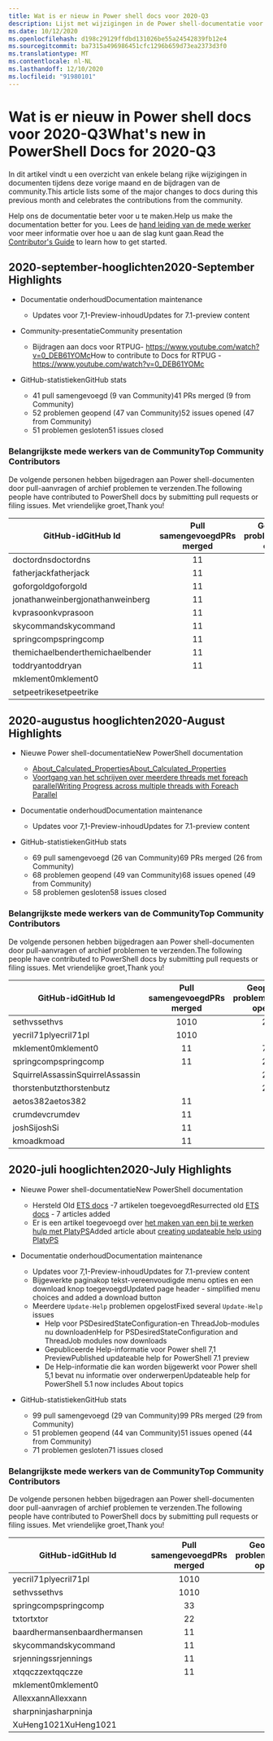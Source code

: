 ```yaml
---
title: Wat is er nieuw in Power shell docs voor 2020-Q3
description: Lijst met wijzigingen in de Power shell-documentatie voor Q3 van 2020
ms.date: 10/12/2020
ms.openlocfilehash: d198c29129ffdbd131026be55a24542839fb12e4
ms.sourcegitcommit: ba7315a496986451cfc1296b659d73ea2373d3f0
ms.translationtype: MT
ms.contentlocale: nl-NL
ms.lasthandoff: 12/10/2020
ms.locfileid: "91980101"
---
```

# <a name="whats-new-in-powershell-docs-for-2020-q3"></a><span data-ttu-id="7a48b-103">Wat is er nieuw in Power shell docs voor 2020-Q3</span><span class="sxs-lookup"><span data-stu-id="7a48b-103">What's new in PowerShell Docs for 2020-Q3</span></span>

<span data-ttu-id="7a48b-104">In dit artikel vindt u een overzicht van enkele belang rijke wijzigingen in documenten tijdens deze vorige maand en de bijdragen van de community.</span><span class="sxs-lookup"><span data-stu-id="7a48b-104">This article lists some of the major changes to docs during this previous month and celebrates the contributions from the community.</span></span>

<span data-ttu-id="7a48b-105">Help ons de documentatie beter voor u te maken.</span><span class="sxs-lookup"><span data-stu-id="7a48b-105">Help us make the documentation better for you.</span></span> <span data-ttu-id="7a48b-106">Lees de [hand leiding van de mede werker][contrib] voor meer informatie over hoe u aan de slag kunt gaan.</span><span class="sxs-lookup"><span data-stu-id="7a48b-106">Read the [Contributor's Guide][contrib] to learn how to get started.</span></span>


## <a name="2020-september-highlights"></a><span data-ttu-id="7a48b-107">2020-september-hooglichten</span><span class="sxs-lookup"><span data-stu-id="7a48b-107">2020-September Highlights</span></span>

- <span data-ttu-id="7a48b-108">Documentatie onderhoud</span><span class="sxs-lookup"><span data-stu-id="7a48b-108">Documentation maintenance</span></span>
  - <span data-ttu-id="7a48b-109">Updates voor 7,1-Preview-inhoud</span><span class="sxs-lookup"><span data-stu-id="7a48b-109">Updates for 7.1-preview content</span></span>

- <span data-ttu-id="7a48b-110">Community-presentatie</span><span class="sxs-lookup"><span data-stu-id="7a48b-110">Community presentation</span></span>
  - <span data-ttu-id="7a48b-111">Bijdragen aan docs voor RTPUG- https://www.youtube.com/watch?v=0_DEB61YOMc</span><span class="sxs-lookup"><span data-stu-id="7a48b-111">How to contribute to Docs for RTPUG - https://www.youtube.com/watch?v=0_DEB61YOMc</span></span>

- <span data-ttu-id="7a48b-112">GitHub-statistieken</span><span class="sxs-lookup"><span data-stu-id="7a48b-112">GitHub stats</span></span>
  - <span data-ttu-id="7a48b-113">41 pull samengevoegd (9 van Community)</span><span class="sxs-lookup"><span data-stu-id="7a48b-113">41 PRs merged (9 from Community)</span></span>
  - <span data-ttu-id="7a48b-114">52 problemen geopend (47 van Community)</span><span class="sxs-lookup"><span data-stu-id="7a48b-114">52 issues opened (47 from Community)</span></span>
  - <span data-ttu-id="7a48b-115">51 problemen gesloten</span><span class="sxs-lookup"><span data-stu-id="7a48b-115">51 issues closed</span></span>

### <a name="top-community-contributors"></a><span data-ttu-id="7a48b-116">Belangrijkste mede werkers van de Community</span><span class="sxs-lookup"><span data-stu-id="7a48b-116">Top Community Contributors</span></span>

<span data-ttu-id="7a48b-117">De volgende personen hebben bijgedragen aan Power shell-documenten door pull-aanvragen of archief problemen te verzenden.</span><span class="sxs-lookup"><span data-stu-id="7a48b-117">The following people have contributed to PowerShell docs by submitting pull requests or filing issues.</span></span> <span data-ttu-id="7a48b-118">Met vriendelijke groet,</span><span class="sxs-lookup"><span data-stu-id="7a48b-118">Thank you!</span></span>

|    <span data-ttu-id="7a48b-119">GitHub-id</span><span class="sxs-lookup"><span data-stu-id="7a48b-119">GitHub Id</span></span>     | <span data-ttu-id="7a48b-120">Pull samengevoegd</span><span class="sxs-lookup"><span data-stu-id="7a48b-120">PRs merged</span></span> | <span data-ttu-id="7a48b-121">Geopende problemen</span><span class="sxs-lookup"><span data-stu-id="7a48b-121">Issues opened</span></span> |
| ---------------- | :--------: | :-----------: |
| <span data-ttu-id="7a48b-122">doctordns</span><span class="sxs-lookup"><span data-stu-id="7a48b-122">doctordns</span></span>        |     <span data-ttu-id="7a48b-123">1</span><span class="sxs-lookup"><span data-stu-id="7a48b-123">1</span></span>      |               |
| <span data-ttu-id="7a48b-124">fatherjack</span><span class="sxs-lookup"><span data-stu-id="7a48b-124">fatherjack</span></span>       |     <span data-ttu-id="7a48b-125">1</span><span class="sxs-lookup"><span data-stu-id="7a48b-125">1</span></span>      |               |
| <span data-ttu-id="7a48b-126">goforgold</span><span class="sxs-lookup"><span data-stu-id="7a48b-126">goforgold</span></span>        |     <span data-ttu-id="7a48b-127">1</span><span class="sxs-lookup"><span data-stu-id="7a48b-127">1</span></span>      |               |
| <span data-ttu-id="7a48b-128">jonathanweinberg</span><span class="sxs-lookup"><span data-stu-id="7a48b-128">jonathanweinberg</span></span> |     <span data-ttu-id="7a48b-129">1</span><span class="sxs-lookup"><span data-stu-id="7a48b-129">1</span></span>      |               |
| <span data-ttu-id="7a48b-130">kvprasoon</span><span class="sxs-lookup"><span data-stu-id="7a48b-130">kvprasoon</span></span>        |     <span data-ttu-id="7a48b-131">1</span><span class="sxs-lookup"><span data-stu-id="7a48b-131">1</span></span>      |               |
| <span data-ttu-id="7a48b-132">skycommand</span><span class="sxs-lookup"><span data-stu-id="7a48b-132">skycommand</span></span>       |     <span data-ttu-id="7a48b-133">1</span><span class="sxs-lookup"><span data-stu-id="7a48b-133">1</span></span>      |               |
| <span data-ttu-id="7a48b-134">springcomp</span><span class="sxs-lookup"><span data-stu-id="7a48b-134">springcomp</span></span>       |     <span data-ttu-id="7a48b-135">1</span><span class="sxs-lookup"><span data-stu-id="7a48b-135">1</span></span>      |               |
| <span data-ttu-id="7a48b-136">themichaelbender</span><span class="sxs-lookup"><span data-stu-id="7a48b-136">themichaelbender</span></span> |     <span data-ttu-id="7a48b-137">1</span><span class="sxs-lookup"><span data-stu-id="7a48b-137">1</span></span>      |               |
| <span data-ttu-id="7a48b-138">toddryan</span><span class="sxs-lookup"><span data-stu-id="7a48b-138">toddryan</span></span>         |     <span data-ttu-id="7a48b-139">1</span><span class="sxs-lookup"><span data-stu-id="7a48b-139">1</span></span>      |               |
| <span data-ttu-id="7a48b-140">mklement0</span><span class="sxs-lookup"><span data-stu-id="7a48b-140">mklement0</span></span>        |            |      <span data-ttu-id="7a48b-141">13</span><span class="sxs-lookup"><span data-stu-id="7a48b-141">13</span></span>       |
| <span data-ttu-id="7a48b-142">setpeetrike</span><span class="sxs-lookup"><span data-stu-id="7a48b-142">setpeetrike</span></span>      |            |       <span data-ttu-id="7a48b-143">2</span><span class="sxs-lookup"><span data-stu-id="7a48b-143">2</span></span>       |

## <a name="2020-august-highlights"></a><span data-ttu-id="7a48b-144">2020-augustus hooglichten</span><span class="sxs-lookup"><span data-stu-id="7a48b-144">2020-August Highlights</span></span>

- <span data-ttu-id="7a48b-145">Nieuwe Power shell-documentatie</span><span class="sxs-lookup"><span data-stu-id="7a48b-145">New PowerShell documentation</span></span>
  - [<span data-ttu-id="7a48b-146">About_Calculated_Properties</span><span class="sxs-lookup"><span data-stu-id="7a48b-146">About_Calculated_Properties</span></span>](/powershell/module/microsoft.powershell.core/about/about_calculated_properties)
  - [<span data-ttu-id="7a48b-147">Voortgang van het schrijven over meerdere threads met foreach parallel</span><span class="sxs-lookup"><span data-stu-id="7a48b-147">Writing Progress across multiple threads with Foreach Parallel</span></span>](/powershell/scripting/learn/deep-dives/write-progress-across-multiple-threads)
- <span data-ttu-id="7a48b-148">Documentatie onderhoud</span><span class="sxs-lookup"><span data-stu-id="7a48b-148">Documentation maintenance</span></span>
  - <span data-ttu-id="7a48b-149">Updates voor 7,1-Preview-inhoud</span><span class="sxs-lookup"><span data-stu-id="7a48b-149">Updates for 7.1-preview content</span></span>

- <span data-ttu-id="7a48b-150">GitHub-statistieken</span><span class="sxs-lookup"><span data-stu-id="7a48b-150">GitHub stats</span></span>
  - <span data-ttu-id="7a48b-151">69 pull samengevoegd (26 van Community)</span><span class="sxs-lookup"><span data-stu-id="7a48b-151">69 PRs merged (26 from Community)</span></span>
  - <span data-ttu-id="7a48b-152">68 problemen geopend (49 van Community)</span><span class="sxs-lookup"><span data-stu-id="7a48b-152">68 issues opened (49 from Community)</span></span>
  - <span data-ttu-id="7a48b-153">58 problemen gesloten</span><span class="sxs-lookup"><span data-stu-id="7a48b-153">58 issues closed</span></span>

### <a name="top-community-contributors"></a><span data-ttu-id="7a48b-154">Belangrijkste mede werkers van de Community</span><span class="sxs-lookup"><span data-stu-id="7a48b-154">Top Community Contributors</span></span>

<span data-ttu-id="7a48b-155">De volgende personen hebben bijgedragen aan Power shell-documenten door pull-aanvragen of archief problemen te verzenden.</span><span class="sxs-lookup"><span data-stu-id="7a48b-155">The following people have contributed to PowerShell docs by submitting pull requests or filing issues.</span></span> <span data-ttu-id="7a48b-156">Met vriendelijke groet,</span><span class="sxs-lookup"><span data-stu-id="7a48b-156">Thank you!</span></span>

|    <span data-ttu-id="7a48b-157">GitHub-id</span><span class="sxs-lookup"><span data-stu-id="7a48b-157">GitHub Id</span></span>     | <span data-ttu-id="7a48b-158">Pull samengevoegd</span><span class="sxs-lookup"><span data-stu-id="7a48b-158">PRs merged</span></span> | <span data-ttu-id="7a48b-159">Geopende problemen</span><span class="sxs-lookup"><span data-stu-id="7a48b-159">Issues opened</span></span> |
| ---------------- | :--------: | :-----------: |
| <span data-ttu-id="7a48b-160">sethvs</span><span class="sxs-lookup"><span data-stu-id="7a48b-160">sethvs</span></span>           |     <span data-ttu-id="7a48b-161">10</span><span class="sxs-lookup"><span data-stu-id="7a48b-161">10</span></span>     |       <span data-ttu-id="7a48b-162">2</span><span class="sxs-lookup"><span data-stu-id="7a48b-162">2</span></span>       |
| <span data-ttu-id="7a48b-163">yecril71pl</span><span class="sxs-lookup"><span data-stu-id="7a48b-163">yecril71pl</span></span>       |     <span data-ttu-id="7a48b-164">10</span><span class="sxs-lookup"><span data-stu-id="7a48b-164">10</span></span>     |               |
| <span data-ttu-id="7a48b-165">mklement0</span><span class="sxs-lookup"><span data-stu-id="7a48b-165">mklement0</span></span>        |     <span data-ttu-id="7a48b-166">1</span><span class="sxs-lookup"><span data-stu-id="7a48b-166">1</span></span>      |       <span data-ttu-id="7a48b-167">7</span><span class="sxs-lookup"><span data-stu-id="7a48b-167">7</span></span>       |
| <span data-ttu-id="7a48b-168">springcomp</span><span class="sxs-lookup"><span data-stu-id="7a48b-168">springcomp</span></span>       |     <span data-ttu-id="7a48b-169">1</span><span class="sxs-lookup"><span data-stu-id="7a48b-169">1</span></span>      |       <span data-ttu-id="7a48b-170">2</span><span class="sxs-lookup"><span data-stu-id="7a48b-170">2</span></span>       |
| <span data-ttu-id="7a48b-171">SquirrelAssassin</span><span class="sxs-lookup"><span data-stu-id="7a48b-171">SquirrelAssassin</span></span> |            |       <span data-ttu-id="7a48b-172">2</span><span class="sxs-lookup"><span data-stu-id="7a48b-172">2</span></span>       |
| <span data-ttu-id="7a48b-173">thorstenbutz</span><span class="sxs-lookup"><span data-stu-id="7a48b-173">thorstenbutz</span></span>     |            |       <span data-ttu-id="7a48b-174">2</span><span class="sxs-lookup"><span data-stu-id="7a48b-174">2</span></span>       |
| <span data-ttu-id="7a48b-175">aetos382</span><span class="sxs-lookup"><span data-stu-id="7a48b-175">aetos382</span></span>         |     <span data-ttu-id="7a48b-176">1</span><span class="sxs-lookup"><span data-stu-id="7a48b-176">1</span></span>      |               |
| <span data-ttu-id="7a48b-177">crumdev</span><span class="sxs-lookup"><span data-stu-id="7a48b-177">crumdev</span></span>          |     <span data-ttu-id="7a48b-178">1</span><span class="sxs-lookup"><span data-stu-id="7a48b-178">1</span></span>      |               |
| <span data-ttu-id="7a48b-179">joshSi</span><span class="sxs-lookup"><span data-stu-id="7a48b-179">joshSi</span></span>           |     <span data-ttu-id="7a48b-180">1</span><span class="sxs-lookup"><span data-stu-id="7a48b-180">1</span></span>      |               |
| <span data-ttu-id="7a48b-181">kmoad</span><span class="sxs-lookup"><span data-stu-id="7a48b-181">kmoad</span></span>            |     <span data-ttu-id="7a48b-182">1</span><span class="sxs-lookup"><span data-stu-id="7a48b-182">1</span></span>      |               |

## <a name="2020-july-highlights"></a><span data-ttu-id="7a48b-183">2020-juli hooglichten</span><span class="sxs-lookup"><span data-stu-id="7a48b-183">2020-July Highlights</span></span>

- <span data-ttu-id="7a48b-184">Nieuwe Power shell-documentatie</span><span class="sxs-lookup"><span data-stu-id="7a48b-184">New PowerShell documentation</span></span>
  - <span data-ttu-id="7a48b-185">Hersteld Old [ETS docs](/powershell/scripting/developer/ets/overview) -7 artikelen toegevoegd</span><span class="sxs-lookup"><span data-stu-id="7a48b-185">Resurrected old [ETS docs](/powershell/scripting/developer/ets/overview) - 7 articles added</span></span>
  - <span data-ttu-id="7a48b-186">Er is een artikel toegevoegd over [het maken van een bij te werken hulp met PlatyPS](/powershell/scripting/dev-cross-plat/create-help-using-platyps)</span><span class="sxs-lookup"><span data-stu-id="7a48b-186">Added article about [creating updateable help using PlatyPS](/powershell/scripting/dev-cross-plat/create-help-using-platyps)</span></span>
- <span data-ttu-id="7a48b-187">Documentatie onderhoud</span><span class="sxs-lookup"><span data-stu-id="7a48b-187">Documentation maintenance</span></span>
  - <span data-ttu-id="7a48b-188">Updates voor 7,1-Preview-inhoud</span><span class="sxs-lookup"><span data-stu-id="7a48b-188">Updates for 7.1-preview content</span></span>
  - <span data-ttu-id="7a48b-189">Bijgewerkte paginakop tekst-vereenvoudigde menu opties en een download knop toegevoegd</span><span class="sxs-lookup"><span data-stu-id="7a48b-189">Updated page header - simplified menu choices and added a download button</span></span>
  - <span data-ttu-id="7a48b-190">Meerdere `Update-Help` problemen opgelost</span><span class="sxs-lookup"><span data-stu-id="7a48b-190">Fixed several `Update-Help` issues</span></span>
    - <span data-ttu-id="7a48b-191">Help voor PSDesiredStateConfiguration-en ThreadJob-modules nu downloaden</span><span class="sxs-lookup"><span data-stu-id="7a48b-191">Help for PSDesiredStateConfiguration and ThreadJob modules now downloads</span></span>
    - <span data-ttu-id="7a48b-192">Gepubliceerde Help-informatie voor Power shell 7,1 Preview</span><span class="sxs-lookup"><span data-stu-id="7a48b-192">Published updateable help for PowerShell 7.1 preview</span></span>
    - <span data-ttu-id="7a48b-193">De Help-informatie die kan worden bijgewerkt voor Power shell 5,1 bevat nu informatie over onderwerpen</span><span class="sxs-lookup"><span data-stu-id="7a48b-193">Updateable help for PowerShell 5.1 now includes About topics</span></span>

- <span data-ttu-id="7a48b-194">GitHub-statistieken</span><span class="sxs-lookup"><span data-stu-id="7a48b-194">GitHub stats</span></span>
  - <span data-ttu-id="7a48b-195">99 pull samengevoegd (29 van Community)</span><span class="sxs-lookup"><span data-stu-id="7a48b-195">99 PRs merged (29 from Community)</span></span>
  - <span data-ttu-id="7a48b-196">51 problemen geopend (44 van Community)</span><span class="sxs-lookup"><span data-stu-id="7a48b-196">51 issues opened (44 from Community)</span></span>
  - <span data-ttu-id="7a48b-197">71 problemen gesloten</span><span class="sxs-lookup"><span data-stu-id="7a48b-197">71 issues closed</span></span>

### <a name="top-community-contributors"></a><span data-ttu-id="7a48b-198">Belangrijkste mede werkers van de Community</span><span class="sxs-lookup"><span data-stu-id="7a48b-198">Top Community Contributors</span></span>

<span data-ttu-id="7a48b-199">De volgende personen hebben bijgedragen aan Power shell-documenten door pull-aanvragen of archief problemen te verzenden.</span><span class="sxs-lookup"><span data-stu-id="7a48b-199">The following people have contributed to PowerShell docs by submitting pull requests or filing issues.</span></span> <span data-ttu-id="7a48b-200">Met vriendelijke groet,</span><span class="sxs-lookup"><span data-stu-id="7a48b-200">Thank you!</span></span>

|   <span data-ttu-id="7a48b-201">GitHub-id</span><span class="sxs-lookup"><span data-stu-id="7a48b-201">GitHub Id</span></span>    | <span data-ttu-id="7a48b-202">Pull samengevoegd</span><span class="sxs-lookup"><span data-stu-id="7a48b-202">PRs merged</span></span> | <span data-ttu-id="7a48b-203">Geopende problemen</span><span class="sxs-lookup"><span data-stu-id="7a48b-203">Issues opened</span></span> |
| -------------- | :--------: | :-----------: |
| <span data-ttu-id="7a48b-204">yecril71pl</span><span class="sxs-lookup"><span data-stu-id="7a48b-204">yecril71pl</span></span>     |     <span data-ttu-id="7a48b-205">10</span><span class="sxs-lookup"><span data-stu-id="7a48b-205">10</span></span>     |       <span data-ttu-id="7a48b-206">3</span><span class="sxs-lookup"><span data-stu-id="7a48b-206">3</span></span>       |
| <span data-ttu-id="7a48b-207">sethvs</span><span class="sxs-lookup"><span data-stu-id="7a48b-207">sethvs</span></span>         |     <span data-ttu-id="7a48b-208">10</span><span class="sxs-lookup"><span data-stu-id="7a48b-208">10</span></span>     |               |
| <span data-ttu-id="7a48b-209">springcomp</span><span class="sxs-lookup"><span data-stu-id="7a48b-209">springcomp</span></span>     |     <span data-ttu-id="7a48b-210">3</span><span class="sxs-lookup"><span data-stu-id="7a48b-210">3</span></span>      |       <span data-ttu-id="7a48b-211">2</span><span class="sxs-lookup"><span data-stu-id="7a48b-211">2</span></span>       |
| <span data-ttu-id="7a48b-212">txtor</span><span class="sxs-lookup"><span data-stu-id="7a48b-212">txtor</span></span>          |     <span data-ttu-id="7a48b-213">2</span><span class="sxs-lookup"><span data-stu-id="7a48b-213">2</span></span>      |       <span data-ttu-id="7a48b-214">1</span><span class="sxs-lookup"><span data-stu-id="7a48b-214">1</span></span>       |
| <span data-ttu-id="7a48b-215">baardhermansen</span><span class="sxs-lookup"><span data-stu-id="7a48b-215">baardhermansen</span></span> |     <span data-ttu-id="7a48b-216">1</span><span class="sxs-lookup"><span data-stu-id="7a48b-216">1</span></span>      |               |
| <span data-ttu-id="7a48b-217">skycommand</span><span class="sxs-lookup"><span data-stu-id="7a48b-217">skycommand</span></span>     |     <span data-ttu-id="7a48b-218">1</span><span class="sxs-lookup"><span data-stu-id="7a48b-218">1</span></span>      |               |
| <span data-ttu-id="7a48b-219">srjennings</span><span class="sxs-lookup"><span data-stu-id="7a48b-219">srjennings</span></span>     |     <span data-ttu-id="7a48b-220">1</span><span class="sxs-lookup"><span data-stu-id="7a48b-220">1</span></span>      |               |
| <span data-ttu-id="7a48b-221">xtqqczze</span><span class="sxs-lookup"><span data-stu-id="7a48b-221">xtqqczze</span></span>       |     <span data-ttu-id="7a48b-222">1</span><span class="sxs-lookup"><span data-stu-id="7a48b-222">1</span></span>      |               |
| <span data-ttu-id="7a48b-223">mklement0</span><span class="sxs-lookup"><span data-stu-id="7a48b-223">mklement0</span></span>      |            |       <span data-ttu-id="7a48b-224">3</span><span class="sxs-lookup"><span data-stu-id="7a48b-224">3</span></span>       |
| <span data-ttu-id="7a48b-225">Allexxann</span><span class="sxs-lookup"><span data-stu-id="7a48b-225">Allexxann</span></span>      |            |       <span data-ttu-id="7a48b-226">2</span><span class="sxs-lookup"><span data-stu-id="7a48b-226">2</span></span>       |
| <span data-ttu-id="7a48b-227">sharpninja</span><span class="sxs-lookup"><span data-stu-id="7a48b-227">sharpninja</span></span>     |            |       <span data-ttu-id="7a48b-228">2</span><span class="sxs-lookup"><span data-stu-id="7a48b-228">2</span></span>       |
| <span data-ttu-id="7a48b-229">XuHeng1021</span><span class="sxs-lookup"><span data-stu-id="7a48b-229">XuHeng1021</span></span>     |            |       <span data-ttu-id="7a48b-230">2</span><span class="sxs-lookup"><span data-stu-id="7a48b-230">2</span></span>       |

<!-- Link references -->
[contrib]: contributing/overview.md

